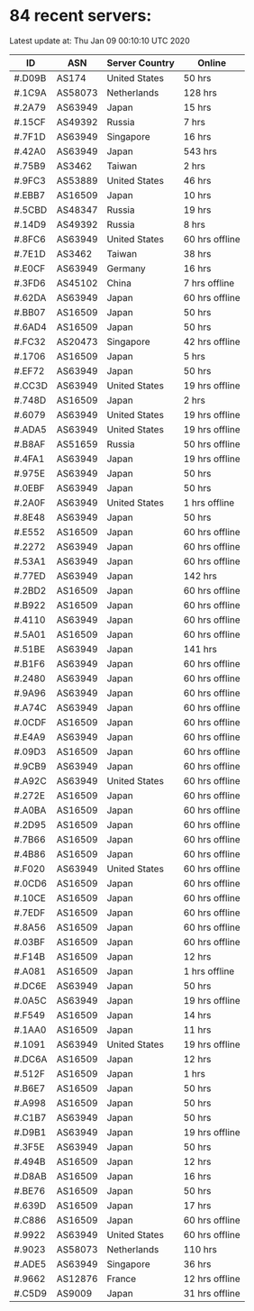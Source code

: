 # 84 recent servers:

Latest update at: Thu Jan 09 00:10:10 UTC 2020

| ID | ASN | Server Country | Online |
| -- | --- | -------------- | ------ |
| #.D09B | AS174 | United States | 50 hrs |
| #.1C9A | AS58073 | Netherlands | 128 hrs |
| #.2A79 | AS63949 | Japan | 15 hrs |
| #.15CF | AS49392 | Russia | 7 hrs |
| #.7F1D | AS63949 | Singapore | 16 hrs |
| #.42A0 | AS63949 | Japan | 543 hrs |
| #.75B9 | AS3462 | Taiwan | 2 hrs |
| #.9FC3 | AS53889 | United States | 46 hrs |
| #.EBB7 | AS16509 | Japan | 10 hrs |
| #.5CBD | AS48347 | Russia | 19 hrs |
| #.14D9 | AS49392 | Russia | 8 hrs |
| #.8FC6 | AS63949 | United States | 60 hrs offline |
| #.7E1D | AS3462 | Taiwan | 38 hrs |
| #.E0CF | AS63949 | Germany | 16 hrs |
| #.3FD6 | AS45102 | China | 7 hrs offline |
| #.62DA | AS63949 | Japan | 60 hrs offline |
| #.BB07 | AS16509 | Japan | 50 hrs |
| #.6AD4 | AS16509 | Japan | 50 hrs |
| #.FC32 | AS20473 | Singapore | 42 hrs offline |
| #.1706 | AS16509 | Japan | 5 hrs |
| #.EF72 | AS63949 | Japan | 50 hrs |
| #.CC3D | AS63949 | United States | 19 hrs offline |
| #.748D | AS16509 | Japan | 2 hrs |
| #.6079 | AS63949 | United States | 19 hrs offline |
| #.ADA5 | AS63949 | United States | 19 hrs offline |
| #.B8AF | AS51659 | Russia | 50 hrs offline |
| #.4FA1 | AS63949 | Japan | 19 hrs offline |
| #.975E | AS63949 | Japan | 50 hrs |
| #.0EBF | AS63949 | Japan | 50 hrs |
| #.2A0F | AS63949 | United States | 1 hrs offline |
| #.8E48 | AS63949 | Japan | 50 hrs |
| #.E552 | AS16509 | Japan | 60 hrs offline |
| #.2272 | AS63949 | Japan | 60 hrs offline |
| #.53A1 | AS63949 | Japan | 60 hrs offline |
| #.77ED | AS63949 | Japan | 142 hrs |
| #.2BD2 | AS16509 | Japan | 60 hrs offline |
| #.B922 | AS16509 | Japan | 60 hrs offline |
| #.4110 | AS63949 | Japan | 60 hrs offline |
| #.5A01 | AS16509 | Japan | 60 hrs offline |
| #.51BE | AS63949 | Japan | 141 hrs |
| #.B1F6 | AS63949 | Japan | 60 hrs offline |
| #.2480 | AS63949 | Japan | 60 hrs offline |
| #.9A96 | AS63949 | Japan | 60 hrs offline |
| #.A74C | AS63949 | Japan | 60 hrs offline |
| #.0CDF | AS16509 | Japan | 60 hrs offline |
| #.E4A9 | AS63949 | Japan | 60 hrs offline |
| #.09D3 | AS16509 | Japan | 60 hrs offline |
| #.9CB9 | AS63949 | Japan | 60 hrs offline |
| #.A92C | AS63949 | United States | 60 hrs offline |
| #.272E | AS16509 | Japan | 60 hrs offline |
| #.A0BA | AS16509 | Japan | 60 hrs offline |
| #.2D95 | AS16509 | Japan | 60 hrs offline |
| #.7B66 | AS16509 | Japan | 60 hrs offline |
| #.4B86 | AS16509 | Japan | 60 hrs offline |
| #.F020 | AS63949 | United States | 60 hrs offline |
| #.0CD6 | AS16509 | Japan | 60 hrs offline |
| #.10CE | AS16509 | Japan | 60 hrs offline |
| #.7EDF | AS16509 | Japan | 60 hrs offline |
| #.8A56 | AS16509 | Japan | 60 hrs offline |
| #.03BF | AS16509 | Japan | 60 hrs offline |
| #.F14B | AS16509 | Japan | 12 hrs |
| #.A081 | AS16509 | Japan | 1 hrs offline |
| #.DC6E | AS63949 | Japan | 50 hrs |
| #.0A5C | AS63949 | Japan | 19 hrs offline |
| #.F549 | AS16509 | Japan | 14 hrs |
| #.1AA0 | AS16509 | Japan | 11 hrs |
| #.1091 | AS63949 | United States | 19 hrs offline |
| #.DC6A | AS16509 | Japan | 12 hrs |
| #.512F | AS16509 | Japan | 1 hrs |
| #.B6E7 | AS16509 | Japan | 50 hrs |
| #.A998 | AS16509 | Japan | 50 hrs |
| #.C1B7 | AS63949 | Japan | 50 hrs |
| #.D9B1 | AS63949 | Japan | 19 hrs offline |
| #.3F5E | AS63949 | Japan | 50 hrs |
| #.494B | AS16509 | Japan | 12 hrs |
| #.D8AB | AS16509 | Japan | 16 hrs |
| #.BE76 | AS16509 | Japan | 50 hrs |
| #.639D | AS16509 | Japan | 17 hrs |
| #.C886 | AS16509 | Japan | 60 hrs offline |
| #.9922 | AS63949 | United States | 60 hrs offline |
| #.9023 | AS58073 | Netherlands | 110 hrs |
| #.ADE5 | AS63949 | Singapore | 36 hrs |
| #.9662 | AS12876 | France | 12 hrs offline |
| #.C5D9 | AS9009 | Japan | 31 hrs offline |

